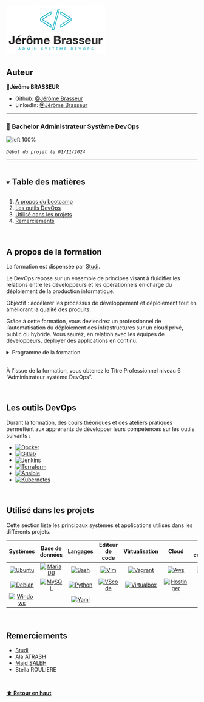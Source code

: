 # ![left 100%](images/logo_portfolio.png)

## Auteur

👤**Jérôme BRASSEUR**

* Github: [@Jérôme Brasseur](https://github.com/jeromebrasseur)
* LinkedIn: [@Jérôme Brasseur](https://www.linkedin.com/in/jeromebrasseur92000)

***

### 📎 Bachelor Administrateur Système DevOps 

![left 100%](images/bootcamp_devops.png)

_`Début du projet le 01/11/2024`_


***

<!-- TABLE DES MATIÈRES -->
<details open="open">
  <summary><h2 style="display: inline-block">Table des matières</h2></summary>
  <ol>
    <li><a href="#a-propos-du-bootcamp">A propos du bootcamp</a></li>
    <li><a href="#les-outils-devops">Les outils DevOps</a></li>
    <li><a href="#utilisé-dans-les-projets">Utilisé dans les projets</a></li>
    <li><a href="#remerciements">Remerciements</a></li>
  </ol>
</details>

<br>

<!-- A PROPOS DU BOOTCAMP -->
## A propos de la formation

La formation est dispensée par [Studi](https://www.studi.com/fr/formation/infrastructures-et-systemes/bachelor-administrateur-systeme-devops).

Le DevOps repose sur un ensemble de principes visant à fluidifier les relations entre les développeurs et les opérationnels en charge du déploiement de la production informatique.

Objectif : accélérer les processus de développement et déploiement tout en améliorant la qualité des produits.

Grâce à cette formation, vous deviendrez un professionnel de l’automatisation du déploiement des infrastructures sur un cloud privé, public ou hybride.  Vous saurez, en relation avec les équipes de développeurs, déployer des applications en continu.

<!-- PROGRAMME DE LA FORMATION -->
<details>
  <summary>Programme de la formation</summary>
  <br>
  <ol>
    <li>
      <a>Automatisation du déploiement d'infrastructure dans le Cloud</a>
      <ul>
        <li><a>Gérer son projet en mode agile</a></li>
        <li><a>Maintenir et exploiter un serveur linux</a></li>
        <li><a>Créer automatiquement des serveurs grâce aux scripts</a></li>
        <li><a>Déployer automatiquement une infrastructure</a></li>
        <li><a>Sécuriser votre infrastructure</a></li>
        <li><a>Superviser l'infrastructure</a></li>
        <li><a>Mettre votre infrastructure en production dans le Cloud</a></li>
      </ul>
    </li>
    <li>
      <a>Déploiement d'une application en continu</a>
      <ul>
        <li><a>Préparer un environnement de test</a></li>
        <li><a>Gérer le stockage des données</a></li>
        <li><a>Gérer des containers</a></li>
        <li><a>Automatiser la mise en production</a></li>
      </ul>
    </li>
    <li>
      <a>Supervision des services déployés</a>
      <ul>
        <li><a>Définir et mettre en place des statistiques de services</a></li>
        <li><a>Superviser la disponibilité de l’infrastructure et en présenter les résultats</a></li>
        <li><a>Exploiter une solution de supervision</a></li>
        <li><a>Mesurer les performances et la disponibilité de l’infrastructure et en présenter les résultats</a></li>
        <li><a>Assurer sa veille technologique</a></li>
        <li><a>Échanger en Anglais sur les réseaux professionnels</a></li>
      </ul>
    </li>
   
  </ol>
</details>
<br>

À l’issue de la formation, vous obtenez le Titre Professionnel niveau 6 “Administrateur système DevOps”.

<br>

<!-- LES OUTILS DEVOPS -->
## Les outils DevOps

Durant la formation, des cours théoriques et des ateliers pratiques permettent aux apprenants de développer leurs compétences sur les outils suivants :

* [![Docker][Docker.com]][Docker-url]
* [![Gitlab][Gitlab.com]][Gitlab-url]
* [![Jenkins][Jenkins.io]][Jenkins-url]
* [![Terraform][Terraform.com]][Terraform-url]
* [![Ansible][Ansible.com]][Ansible-url]
* [![Kubernetes][Kubernetes.io]][Kubernetes-url]

<br>

<!-- EXEMPLES D'UTILISATION -->
## Utilisé dans les projets

Cette section liste les principaux systèmes et applications utilisés dans les différents projets.

| Systèmes   | Base de données   | Langages   | Editeur de code   | Virtualisation  | Cloud         | Travail collaboratif  |
| :--------: |:--------------:   |:---------: |:---------------:  |:-------------:  |:----------:   |:------------------:   |
| [![Ubuntu][Ubuntu.com]][Ubuntu-url] | [![MariaDB][MariaDB.org]][MariaDB-url] | [![Bash][Bash.com]][Bash-url] | [![Vim][Vim.org]][Vim-url] | [![Vagrant][Vagrant.com]][Vagrant-url] | [![Aws][Aws.com]][Aws-url] | [![Github][Github.com]][Github-url] |
| [![Debian][Debian.org]][Debian-url] | [![MySQL][MySQL.com]][MySQL-url] | [![Python][Python.org]][Python-url] | [![VScode][VScode.com]][VScode-url] | [![Virtualbox][Virtualbox.org]][Virtualbox-url] | [![Hostinger][Hostinger.com]][Hostinger-url] | [![Slack][Slack.com]][Slack-url] |
| [![Windows][Windows.com]][Windows-url] |                                     | [![Yaml][Yaml.org]][Yaml-url]       |           |          |          |

<br>

<!--Remerciements -->
## Remerciements

* [Studi](https://www.studi.com/fr)
* [Ala ATRASH](https://github.com/alaatrash)
* [Majd SALEH](https://github.com/majd-saleh)
* Stella ROULIERE

<br>

**[⬆ Retour en haut](#auteur)** <br>

<!-- MARKDOWN LINKS & IMAGES -->
<!-- https://www.markdownguide.org/basic-syntax/#reference-style-links -->
[Docker.com]: https://img.shields.io/badge/Docker-2496ED?logo=docker&logoColor=fff
[Docker-url]: https://docker.com/
[Gitlab.com]: https://img.shields.io/badge/GitLab%20CI-FC6D26?logo=gitlab&logoColor=fff
[Gitlab-url]: https://gitlab.com/
[Jenkins.io]: https://img.shields.io/badge/Jenkins-D24939?logo=jenkins&logoColor=white
[Jenkins-url]: https://jenkins.io/
[Kubernetes.io]: https://img.shields.io/badge/Kubernetes-326CE5?logo=kubernetes&logoColor=fff
[Kubernetes-url]: https://kubernetes.io/
[Ansible.com]: https://img.shields.io/badge/Ansible-000?logo=ansible&logoColor=fff
[Ansible-url]: https://svelte.dev/
[Terraform.com]: https://img.shields.io/badge/Terraform-734F96?logo=terraform&logoColor=fff
[Terraform-url]: https://developer.hashicorp.com/terraform
[Ubuntu.com]: https://img.shields.io/badge/Ubuntu-E95420?logo=ubuntu&logoColor=white
[Ubuntu-url]: https://ubuntu.com
[Debian.org]: https://img.shields.io/badge/Debian-A81D33?logo=debian&logoColor=fff
[Debian-url]: https://debian.org
[Windows.com]: https://custom-icon-badges.demolab.com/badge/Windows-0078D6?logo=windows11&logoColor=white
[Windows-url]: https://windows.com
[Aws.com]: https://img.shields.io/badge/AWS-%23FF9900.svg?logo=amazon-web-services&logoColor=white
[Aws-url]: https://aws.amazon.com
[Hostinger.com]: https://img.shields.io/badge/Hostinger-673DE6?logo=hostinger&logoColor=fff
[Hostinger-url]: https://hostinger.com
[Vim.org]: https://img.shields.io/badge/Vim-%2311AB00.svg?logo=vim&logoColor=white
[Vim-url]: https://vim.org
[VScode.com]: https://custom-icon-badges.demolab.com/badge/Visual%20Studio%20Code-0078d7.svg?logo=vsc&logoColor=white
[VScode-url]: https://code.visualstudio.com
[MariaDB.org]: https://img.shields.io/badge/MariaDB-003545?logo=mariadb&logoColor=white
[MariaDB-url]: https://mariadb.org
[MySQL.com]: https://img.shields.io/badge/MySQL-4479A1?logo=mysql&logoColor=fff
[MySQL-url]: https://mysql.com
[Bash.com]: https://img.shields.io/badge/Bash-4EAA25?logo=gnubash&logoColor=fff
[Bash-url]: https://fr.wikipedia.org/wiki/Bourne-Again_shell
[Python.org]: https://img.shields.io/badge/Python-3776AB?logo=python&logoColor=fff
[Python-url]: https://python.org
[Yaml.org]: https://img.shields.io/badge/YAML-CB171E?logo=yaml&logoColor=fff
[Yaml-url]: https://yaml.org
[Github.com]: https://img.shields.io/badge/GitHub-%23121011.svg?logo=github&logoColor=white
[Github-url]: https://github.com
[Slack.com]: https://img.shields.io/badge/Slack-4A154B?logo=slack&logoColor=fff
[Slack-url]: https://app.slack.com
[Vagrant.com]: https://img.shields.io/badge/Vagrant-3668FF?logo=vagrant&logoColor=fff
[Vagrant-url]: https://developer.hashicorp.com/vagrant
[Virtualbox.org]: https://img.shields.io/badge/VirtualBox-FE7A16?logo=virtualbox&logoColor=fff
[Virtualbox-url]: https://virtualbox.org

